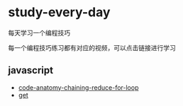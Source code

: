 # study-every-day

每天学习一个编程技巧

每一个编程技巧练习都有对应的视频，可以点击链接进行学习

## javascript

- [code-anatomy-chaining-reduce-for-loop](https://www.bilibili.com/video/BV1Qo4y1f7QK)
- [get](https://www.bilibili.com/video/BV1Vp4y1b7cf)
